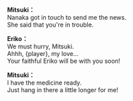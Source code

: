 # 

  
**Mitsuki：**  
Nanaka got in touch to send me the news.  
She said that you're in trouble.  
  
**Eriko：**  
We must hurry, Mitsuki.  
Ahhh, {player}, my love...  
Your faithful Eriko will be with you soon!  
  
**Mitsuki：**  
I have the medicine ready.  
Just hang in there a little longer for me!  
